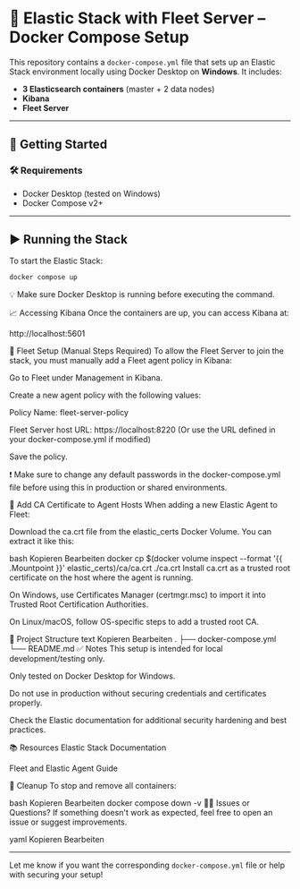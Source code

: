 # 🐳 Elastic Stack with Fleet Server – Docker Compose Setup

This repository contains a `docker-compose.yml` file that sets up an Elastic Stack environment locally using Docker Desktop on **Windows**. It includes:

- **3 Elasticsearch containers** (master + 2 data nodes)
- **Kibana**
- **Fleet Server**

---

## 🚀 Getting Started

### 🛠 Requirements

- Docker Desktop (tested on Windows)
- Docker Compose v2+

---

## ▶️ Running the Stack

To start the Elastic Stack:

```bash
docker compose up
```
💡 Make sure Docker Desktop is running before executing the command.

📈 Accessing Kibana
Once the containers are up, you can access Kibana at:

http://localhost:5601

🔐 Fleet Setup (Manual Steps Required)
To allow the Fleet Server to join the stack, you must manually add a Fleet agent policy in Kibana:

Go to Fleet under Management in Kibana.

Create a new agent policy with the following values:

Policy Name: fleet-server-policy

Fleet Server host URL: https://localhost:8220
(Or use the URL defined in your docker-compose.yml if modified)

Save the policy.

❗ Make sure to change any default passwords in the docker-compose.yml file before using this in production or shared environments.

📜 Add CA Certificate to Agent Hosts
When adding a new Elastic Agent to Fleet:

Download the ca.crt file from the elastic_certs Docker Volume.
You can extract it like this:

bash
Kopieren
Bearbeiten
docker cp $(docker volume inspect --format '{{ .Mountpoint }}' elastic_certs)/ca/ca.crt ./ca.crt
Install ca.crt as a trusted root certificate on the host where the agent is running.

On Windows, use Certificates Manager (certmgr.msc) to import it into Trusted Root Certification Authorities.

On Linux/macOS, follow OS-specific steps to add a trusted root CA.

📂 Project Structure
text
Kopieren
Bearbeiten
.
├── docker-compose.yml
└── README.md
✅ Notes
This setup is intended for local development/testing only.

Only tested on Docker Desktop for Windows.

Do not use in production without securing credentials and certificates properly.

Check the Elastic documentation for additional security hardening and best practices.

📚 Resources
Elastic Stack Documentation

Fleet and Elastic Agent Guide

🧹 Cleanup
To stop and remove all containers:

bash
Kopieren
Bearbeiten
docker compose down -v
🙋‍♂️ Issues or Questions?
If something doesn't work as expected, feel free to open an issue or suggest improvements.

yaml
Kopieren
Bearbeiten

---

Let me know if you want the corresponding `docker-compose.yml` file or help with securing your setup!
